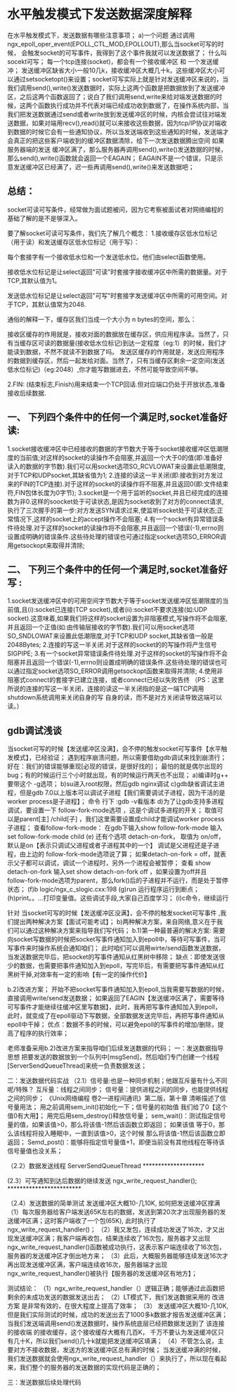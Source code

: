 # 水平触发模式下发送数据深度解释

在水平触发模式下，发送数据有哪些注意事项；
a)一个问题
通过调用 ngx_epoll_oper_event(EPOLL_CTL_MOD,EPOLLOUT),那么当socket可写的时候，
会触发socket的可写事件，我得到了这个事件我就可以发送数据了；
什么叫socekt可写； 每一个tcp连接(socket)，都会有一个接收缓冲区 和 一个发送缓冲；
发送缓冲区缺省大小一般10几k，接收缓冲区大概几十k，这些缓冲区大小可以通过setsocketopt()来设置；socket可写实际上就是针对发送缓冲区来说的，当我们调用send(),write()发送数据时，实际上这两个函数是把数据放到了发送缓冲区，之后这两个函数返回了；说白了我们调用send,write来给对端发送数据的时候，这两个函数执行成功并不代表对端已经成功收到数据了，在操作系统内部，当我们把发送数据通过send或者write放到发送缓冲区的时候，内核会尝试往对端发送数据，如果对端用recv(),read()就可以来接收这些数据，因为tcp/IP协议对端收到数据的时候它会有一些通知协议，所以当发送端收到这些通知的时候，发送端才会真正的把这些客户端收到的缓冲区数据清除，给下一次发送数据腾出空间
如果服务器端的发送 缓冲区满了，那么服务器再调用send(),write()发送数据的时候，那么send(),write()函数就会返回一个EAGAIN；
EAGAIN不是一个错误，只是示意发送缓冲区已经满了，迟一些再调用send(),write()来发送数据吧；

## 总结：

socket可读可写条件，经常做为面试题被问，因为它考察被面试者对网络编程的基础了解的是不是够深入。

要了解socket可读可写条件，我们先了解几个概念：
1.接收缓存区低水位标记（用于读）和发送缓存区低水位标记（用于写）：

每个套接字有一个接收低水位和一个发送低水位。他们由select函数使用。

接收低水位标记是让select返回"可读"时套接字接收缓冲区中所需的数据量。对于TCP,其默认值为1。

发送低水位标记是让select返回"可写"时套接字发送缓冲区中所需的可用空间。对于TCP，其默认值常为2048.

通俗的解释一下，缓存区我们当成一个大小为 n bytes的空间，那么：

接收区缓存的作用就是，接收对面的数据放在缓存区，供应用程序读。当然了，只有当缓存区可读的数据量(接收低水位标记)到达一定程度（eg:1）的时候，我们才能读到数据，不然不就读不到数据了吗。
发送区缓存的作用就是，发送应用程序的数据到缓存区，然后一起发给对面。当然了，只有当缓存区剩余一定空间(发送低水位标记)（eg:2048）,你才能写数据进去，不然可能导致空间不够。

2.FIN: (结束标志,Finish)用来结束一个TCP回话.但对应端口仍处于开放状态,准备接收后续数据.

## 一、 下列四个条件中的任何一个满足时,socket准备好读:

 1.socket接收缓冲区中已经接收的数据的字节数大于等于socket接收缓冲区低潮限度的当前值;对这样的socket的读操作不会阻塞,并返回一个大于0的值(即:准备好读入的数据的字节数).我们可以用socket选项SO_RCVLOWAT来设置此低潮限度,对于TCP和UDPsocket,其缺省值为1;
 2.连接的读这一半关闭(即:接收到对方发过来的FIN的TCP连接).对于这样的socket的读操作将不阻塞,并且返回0(即:文件结束符,FIN包体长度为0字节);
 3.socket是一个用于监听的socket,并且已经完成的连接数为非0.这样的soocket处于可读状态,是因为socket收到了对方的connect请求,执行了三次握手的第一步:对方发送SYN请求过来,使监听socket处于可读状态;正常情况下,这样的socket上的accept操作不会阻塞;
 4.有一个socket有异常错误条件待处理.对于这样的socket的读操作将不会阻塞,并且返回一个错误(-1),errno则设置成明确的错误条件.这些待处理的错误也可通过指定socket选项SO_ERROR调用getsockopt来取得并清除;

## 二、 下列三个条件中的任何一个满足时,socket准备好写 :

 1.socket发送缓冲区中的可用空间字节数大于等于socket发送缓冲区低潮限度的当前值,且(i):socket已连接(TCP socket),或者(ii):socket不要求连接(如:UDP socket).这意味着,如果我们将这样的socket设置为非阻塞模式,写操作将不会阻塞,并且返回一个正值(如:由传输层接收的字节数).我们可以用socket选项SO_SNDLOWAT来设置此低潮限度,对于TCP和UDP socket,其缺省值一般是2048Bytes;
 2.连接的写这一半关闭.对于这样的socket的的写操作将产生信号SIGPIPE;
 3.有一个socket异常错误条件待处理.对于这样的socket的写操作将不会阻塞并且返回一个错误(-1),errno则设置成明确的错误条件.这些待处理的错误也可以通过指定socket选项SO_ERROR调用getsockopt函数来取得并清除;
 4.使用非阻塞式connect的套接字已建立连接，或者connect已经以失败告终
（PS：这里所说的连接的写这一半关闭，连接的读这一半关闭指的是这一端TCP调用shutdown系统调用来关闭自身的写 自身的读，而不是对方关闭读导致这端可以读。）

## gdb调试浅谈

当socket可写的时候【发送缓冲区没满】，会不停的触发socket可写事件【水平触发模式】，已经验证；
遇到程序崩溃问题，所以需要借助gdb调试来找到崩溃行；
好在：我们的错误能够重现[必现的错误，是很好找的]；
最怕的就是偶尔出现的bug；有的时候运行三个小时就出现，有的时候运行两天也不出现；
a)编译时g++ 要带这个 -g选项；
b)su进入root权限，然后gdb nginx调试
c)gdb缺省调试主进程，但是gdb 7.0以上版本可以调试子进程【我们需要调试子进程，因为干活的是worker process是子进程】；
命令 行下 :gdb -v看版本
d)为了让gdb支持多进程调试，要设置一下 follow-fork-mode选项 ，这是个调试多进程的开关；
取值可以是parent[主] /child[子] ，我们这里需要设置成child才能调试worker process子进程；
查看follow-fork-mode： 在gdb下输入show follow-fork-mode
输入 set follow-fork-mode child
(e) 还有个选项 detach-on-fork， 取值为 on/off，默认是on【表示只调试父进程或者子进程其中的一个】
调试是父进程还是子进程，由上边的 follow-fork-mode选项说了算；
如果detach-on-fork = off，就表示父子都可以调试，调试一个进程时，另外一个进程会被暂停；
查看 show detach-on-fork
输入set show detach-on-fork off ，如果设置为off并且 follow-fork-mode选项为parent，那么fork()后的子进程并不运行，而是处于暂停状态；
(f)b logic/ngx_c_slogic.cxx:198
(g)run 运行程序运行到断点；
(h)print。。…打印变量值。这些调试手段,大家自己百度学习；
(i)c命令，继续运行

针对 当socket可写的时候【发送缓冲区没满】，会不停的触发socket可写事件 ,我们提出两种解决方案【面试可能考试】；
b)两种解决方案，来自网络,意义在于我们可以通过这种解决方案来指导我们写代码；
b.1)第一种最普遍的解决方案:
需要向socket写数据的时候把socket写事件通知加入到epoll中，等待可写事件，当可写事件来时操作系统会通知咱们；
此时咱们可以调用wirte/send函数发送数据，当发送数据完毕后，把socket的写事件通知从红黑树中移除；
缺点：即使发送很少的数据，也需要把事件通知加入到epoll，写完毕后，有需要把写事件通知从红黑树干掉,对效率有一定的影响【有一定的操作代价】

b.2)改进方案；
开始不把socket写事件通知加入到epoll,当我需要写数据的时候，直接调用write/send发送数据；
如果返回了EAGIN【发送缓冲区满了，需要等待可写事件才能继续往缓冲区里写数据】，此时，我再把写事件通知加入到epoll，
此时，就变成了在epoll驱动下写数据，全部数据发送完毕后，再把写事件通知从epoll中干掉；
优点：数据不多的时候，可以避免epoll的写事件的增加/删除，提高了程序的执行效率；

老师准备采用b.2)改进方案来指导咱们后续发送数据的代码；
一：发送数据指导思想
把要发送的数据放到一个队列中[msgSend]，然后咱们专门创建一个线程[ServerSendQueueThread]来统一负责数据发送；

二：发送数据代码实战
（2.1）信号量:也是一种同步机制；他跟互斥量有什么不同呢/特殊？
互斥量：线程之间同步；
信号量：提供进程之间的同步，也能提供线程之间的同步；
《Unix网络编程 卷2—进程间通讯》第二版，第十章 清晰描述了信号量用法；
用之前调用sem_init()初始化一下；信号量的初始值 我们给了0【这个值0有大用】；
用完后用sem_destroy()释放信号量；
sem_wait()：测试指定信号量的值，如果该值>0，那么将该值-1然后该函数立即返回；
如果该值 等于0，那么该线程将投入睡眠中，一直到该值>0，这个时候 那么将该值-1然后该函数立即返回；
Semd_post()：能够将指定信号量值+1，即便当前没有其他线程在等待该信号量值也没关系；

（2.2）数据发送线程 ServerSendQueueThread ********************

(2.3）可写通知到达后数据的继续发送
ngx_write_request_handler(); ************************

（2.4）发送数据的简单测试
发送缓冲区大概10-几10K,
如何把发送缓冲区撑满
（1）每次服务器给客户端发送65K左右的数据，发送到第20次才出现服务器的发送缓冲区满；这时客户端收了一个包(65K),
此时执行了 ngx_write_request_handler()；
（2）我又发包，连续成功发送了16次，才又出现发送缓冲区满；我客户端再收包，结果连续收了16次包，服务器才又出现
ngx_write_request_handler()函数被成功执行，这表示客户端连续收了16次包，服务器的发送缓冲区才倒出地方来；
（3）此后，大概服务器能够连续发送16次才再出现发送缓冲区满，客户端连续收16次，服务器端才出现ngx_write_request_handler()被执行【服务器的发送缓冲区有地方】；

测试结论：
（1）ngx_write_request_handler（）逻辑正确；能够通过此函数把剩余的未成功发送的数据发送出去；
（2）LT模式下，我们发送数据采用的 改进方案 是非常有效的，在很大程度上提高了效率；
（3） 发送缓冲区大概10-几10K,但是我们实际测试的时候，成功的发送出去了1000多k数据才报告发送缓冲区满；
当我们发送端调用send()发送数据时，操作系统底层已经把数据发送到了 该连接的接收端 的接收缓存，这个接收缓存大概有几百K，
千万不要认为发送缓冲区只有几十K，所以我们send()几十k就能把发送缓冲区填满；
（4）不管怎么说，主要对方不接收数据，发送方的发送缓冲区总有满的时候；
当发送缓冲满的时候，我们发送数据就会使用ngx_write_request_handler（）来执行了，所以现在看起来，我们整个的服务器的发送数据的实现代码是正确的；

三：发送数据后续处理代码


